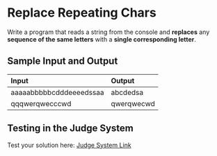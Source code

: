 # Replace Repeating Chars
  
Write a program that reads a string from the console and **replaces** any **sequence of the same letters** with a **single corresponding letter**.

## Sample Input and Output  
    
| **Input** | **Output** |  
| :--- | :--- | 
| aaaaabbbbbcdddeeeedssaa | abcdedsa |
| qqqwerqwecccwd | qwerqwecwd |

## Testing in the Judge System  
    
Test your solution here: [Judge System Link](https://judge.softuni.org/Contests/Practice/Index/1217#5) 
